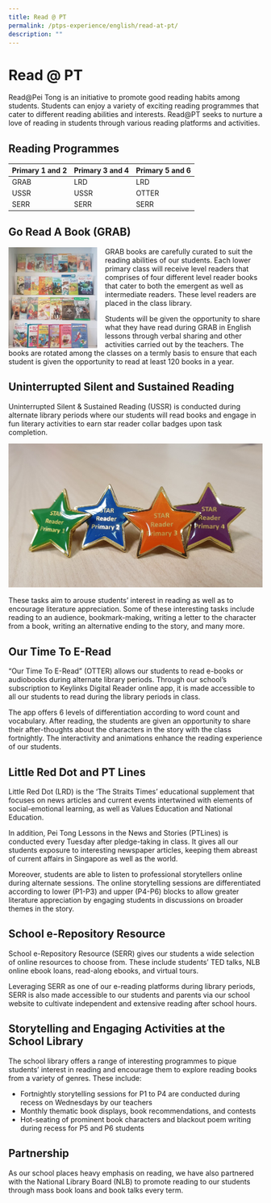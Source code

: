 ```yaml
---
title: Read @ PT
permalink: /ptps-experience/english/read-at-pt/
description: ""
---
```

# Read @ PT

Read@Pei Tong is an initiative to promote good reading habits among students. Students can enjoy a variety of exciting reading programmes that cater to different reading abilities and interests. Read@PT seeks to nurture a love of reading in students through various reading platforms and activities.

## Reading Programmes

<table>
<thead>
  <tr>
    <th>Primary 1 and 2</th>
    <th>Primary 3 and 4</th>
    <th>Primary 5 and 6</th>
  </tr>
</thead>
<tbody>
  <tr>
    <td>GRAB</td>
    <td>LRD</td>
    <td>LRD</td>
  </tr>
  <tr>
    <td>USSR</td>
    <td>USSR</td>
    <td>OTTER</td>
  </tr>
  <tr>
    <td>SERR</td>
    <td>SERR</td>
    <td>SERR</td>
  </tr>
</tbody>
</table>

## Go Read A Book (GRAB)


<img src="/images/PTPS%20Experience/Picture1.jpg" style="width:35%;margin-right:15px;" align = "left">




GRAB books are carefully curated to suit the reading abilities of our students. Each lower primary class will receive level readers that comprises of four different level reader books that cater to both the emergent as well as intermediate readers. These level readers are placed in the class library. 

  

Students will be given the opportunity to share what they have read during GRAB in English lessons through verbal sharing and other activities carried out by the teachers. The books are rotated among the classes on a termly basis to ensure that each student is given the opportunity to read at least 120 books in a year.


  

## Uninterrupted Silent and Sustained Reading


Uninterrupted Silent & Sustained Reading (USSR) is conducted during alternate library periods where our students will read books and engage in fun literary activities to earn star reader collar badges upon task completion.

![](/images/PTPS%20Experience/Go%20read%202.jpg)

These tasks aim to arouse students’ interest in reading as well as to encourage literature appreciation. Some of these interesting tasks include reading to an audience, bookmark-making, writing a letter to the character from a book, writing an alternative ending to the story, and many more.

## Our Time To E-Read


“Our Time To E-Read” (OTTER) allows our students to read e-books or audiobooks during alternate library periods. Through our school’s subscription to Keylinks Digital Reader online app, it is made accessible to all our students to read during the library periods in class.

  

The app offers 6 levels of differentiation according to word count and vocabulary. After reading, the students are given an opportunity to share their after-thoughts about the characters in the story with the class fortnightly. The interactivity and animations enhance the reading experience of our students.

## Little Red Dot and PT Lines


Little Red Dot (LRD) is the ‘The Straits Times’ educational supplement that focuses on news articles and current events intertwined with elements of social-emotional learning, as well as Values Education and National Education.

In addition, Pei Tong Lessons in the News and Stories (PTLines) is conducted every Tuesday after pledge-taking in class. It gives all our students exposure to interesting newspaper articles, keeping them abreast of current affairs in Singapore as well as the world.

Moreover, students are able to listen to professional storytellers online during alternate sessions. The online storytelling sessions are differentiated according to lower (P1-P3) and upper (P4-P6) blocks to allow greater literature appreciation by engaging students in discussions on broader themes in the story.

## School e-Repository Resource


School e-Repository Resource (SERR) gives our students a wide selection of online resources to choose from. These include students’ TED talks, NLB online ebook loans, read-along ebooks, and virtual tours.

Leveraging SERR as one of our e-reading platforms during library periods, SERR is also made accessible to our students and parents via our school website to cultivate independent and extensive reading after school hours.

## Storytelling and Engaging Activities at the School Library


The school library offers a range of interesting programmes to pique students’ interest in reading and encourage them to explore reading books from a variety of genres. These include:

*   Fortnightly storytelling sessions for P1 to P4 are conducted during recess on Wednesdays by our teachers
*   Monthly thematic book displays, book recommendations, and contests
*   Hot-seating of prominent book characters and blackout poem writing during recess for P5 and P6 students

## Partnership


As our school places heavy emphasis on reading, we have also partnered with the National Library Board (NLB) to promote reading to our students through mass book loans and book talks every term.